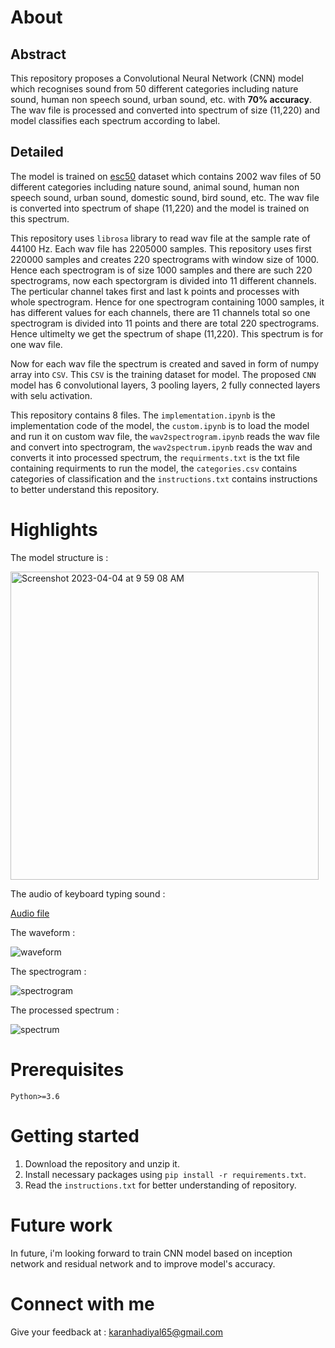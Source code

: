 # About

## Abstract

This repository proposes a Convolutional Neural Network (CNN) model which recognises sound from 50 different categories including nature sound, human non speech sound, urban sound, etc. with **70% accuracy**. The wav file is processed and converted into spectrum of size (11,220) and model classifies each spectrum according to label.

## Detailed

The model is trained on [esc50]("https://www.kaggle.com/datasets/mmoreaux/environmental-sound-classification-50") dataset which contains 2002 wav files of 50 different categories including nature sound, animal sound, human non speech sound, urban sound, domestic sound, bird sound, etc. The wav file is converted into spectrum of shape (11,220) and the model is trained on this spectrum.

This repository uses `librosa` library to read wav file at the sample rate of 44100 Hz. Each wav file has 2205000 samples. This repository uses first 220000 samples and creates 220 spectrograms with window size of 1000. Hence each spectrogram is of size 1000 samples and there are such 220 spectrograms, now each spectorgram is divided into 11 different channels. The perticular channel takes first and last k points and processes with whole spectrogram. Hence for one spectrogram containing 1000 samples, it has different values for each channels, there are 11 channels total so one spectrogram is divided into 11 points and there are total 220 spectrograms. Hence ultimelty we get the spectrum of shape (11,220). This spectrum is for one wav file.

Now for each wav file the spectrum is created and saved in form of numpy array into `CSV`. This `CSV` is the training dataset for model. The proposed `CNN` model has 6 convolutional layers, 3 pooling layers, 2 fully connected layers with selu activation.

This repository contains 8 files. The `implementation.ipynb` is the implementation code of the model, the `custom.ipynb` is to load the model and run it on custom wav file, the `wav2spectrogram.ipynb` reads the wav file and convert into spectrogram, the `wav2spectrum.ipynb` reads the wav and converts it into processed spectrum, the `requirments.txt` is the txt file containing requirments to run the model, the `categories.csv` contains categories of classification and the `instructions.txt` contains instructions to better understand this repository.

# Highlights

The model structure is : 

<img width="493" alt="Screenshot 2023-04-04 at 9 59 08 AM" src="https://user-images.githubusercontent.com/76246981/230334455-7ba1f1e5-6dd3-4af7-8930-91cf484ce1c0.png">

The audio of keyboard typing sound : 

<a href="https://drive.google.com/file/d/1HzEGcBEzgElgmD3dFsvwIUpax3AMrfWY/view?usp=sharing">Audio file</a>

The waveform : 

![waveform](https://github.com/karanhk/Environmental-sound-recognition/assets/76246981/4757eb37-af85-4559-bd97-792d235b4ccd)

The spectrogram : 

![spectrogram](https://github.com/karanhk/Environmental-sound-recognition/assets/76246981/d4de9aab-de69-443e-8276-c22ba7cc61dd)

The processed spectrum :

![spectrum](https://github.com/karanhk/Environmental-sound-recognition/assets/76246981/dbdaafb7-443b-4195-ad7c-0cae708c6e99)

# Prerequisites

`Python>=3.6`

# Getting started

1. Download the repository and unzip it.
2. Install necessary packages using `pip install -r requirements.txt`.
3. Read the `instructions.txt` for better understanding of repository.

# Future work

In future, i'm looking forward to train CNN model based on inception network and residual network and to improve model's accuracy.

# Connect with me

Give your feedback at : karanhadiyal65@gmail.com
